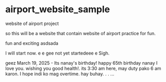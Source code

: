 # airport_website_sample
website of airport project

so this will be a website that contain website of airport practice for fun.

fun and exciting
asdsada

I will start now. e e
gee
not yet startedeee
e
Sigh.

geez
March 19, 2025 - Its nanay's birthday! happy 65th birthday nanay I love you. wishing you good health!. its 3:30 am here, may duty pako 6 am karon. I hope indi ko mag overtime. hay buhay. . .
...